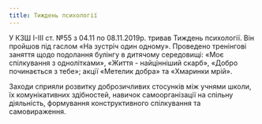 ```yaml
---
title: Тиждень психології
---
```


У КЗШ І-ІІІ ст. №55 з 04.11 по 08.11.2019р. тривав Тиждень психології. Він пройшов під гаслом «На зустріч один одному». Проведено тренінгові заняття щодо подолання булінгу в дитячому середовищі: «Моє спілкування з однолітками», «Життя - найцінніший скарб», «Добро починається з тебе»; акції «Метелик добра» та «Хмаринки мрій».

Заходи сприяли розвитку доброзичливих стосунків між учнями школи, їх комунікативних здібностей, навичок самоорганізації на спільну діяльність, формування конструктивного спілкування та самовираження.

<slideshow />
